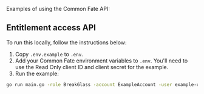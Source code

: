 Examples of using the Common Fate API: 

## Entitlement access API

To run this locally, follow the instructions below:

1. Copy `.env.example` to `.env`.
2. Add your Common Fate environment variables to `.env`. You'll need to use the Read Only client ID and client secret for the example.
3. Run the example:

```bash
go run main.go -role BreakGlass -account ExampleAccount -user example-user@example.com
```
